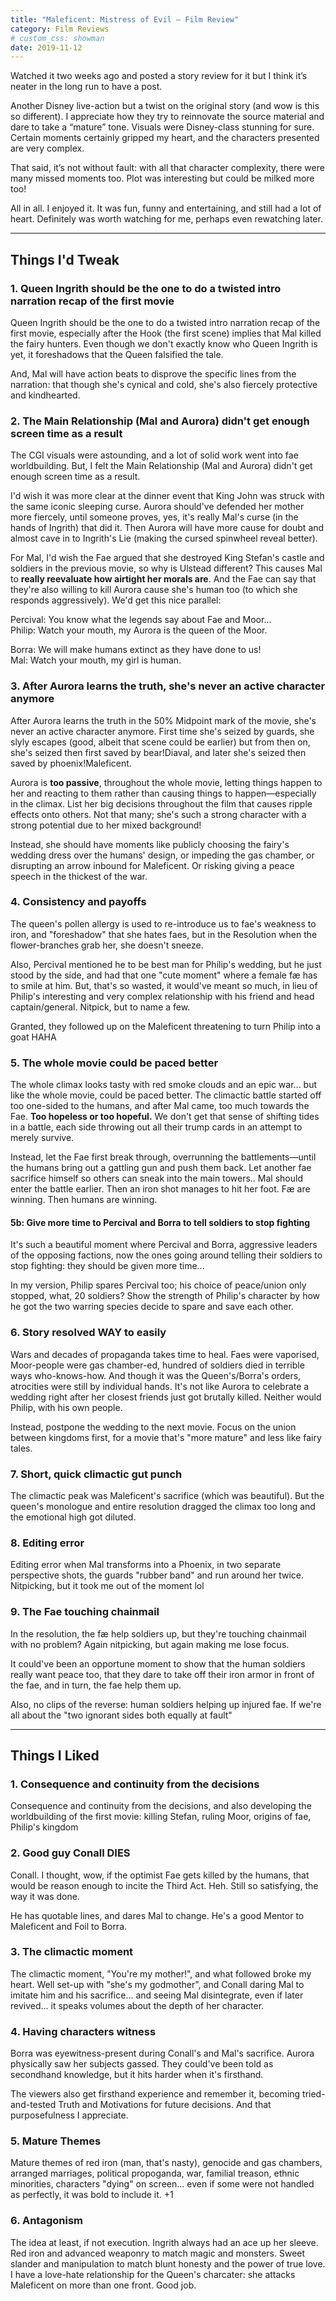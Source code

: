 ```yaml
---
title: "Maleficent: Mistress of Evil – Film Review"
category: Film Reviews
# custom_css: showman
date: 2019-11-12
---
```


Watched it two weeks ago and posted a story review for it but I think it’s neater in the long run to have a post.

Another Disney live-action but a twist on the original story (and wow is this so different). I appreciate how they try to reinnovate the source material and dare to take a “mature” tone. Visuals were Disney-class stunning for sure. Certain moments certainly gripped my heart, and the characters presented are very complex.

<!--more-->

That said, it’s not without fault: with all that character complexity, there were many missed moments too. Plot was interesting but could be milked more too!

All in all. I enjoyed it. It was fun, funny and entertaining, and still had a lot of heart. Definitely was worth watching for me, perhaps even rewatching later.

---

## Things I'd Tweak

### 1. Queen Ingrith should be the one to do a twisted intro narration recap of the first movie

Queen Ingrith should be the one to do a twisted intro
narration recap of the first movie, especially after the Hook (the
first scene) implies that Mal killed the fairy hunters. Even though we don't exactly know who Queen Ingrith is yet, it foreshadows
that the Queen falsified the tale.

And, Mal will have action beats to
disprove the specific lines from the narration: that though she's
cynical and cold, she's also fiercely protective and kindhearted.

### 2. The Main Relationship (Mal and Aurora) didn't get enough screen time as a result

The CGI visuals were astounding, and a lot of solid work went
into fae worldbuilding. But, I felt the Main Relationship (Mal and
Aurora) didn't get enough screen time as a result.

I'd wish it was more clear at the dinner event that King John was struck with the same iconic sleeping curse.
Aurora should've defended her mother more fiercely, until someone proves, yes, it's really
Mal's curse (in the hands of Ingrith) that did it. Then Aurora will have more cause for doubt and
almost cave in to Ingrith's Lie (making the cursed spinwheel reveal better).

For Mal, I'd wish the Fae argued that she destroyed King Stefan's
castle and soldiers in the previous movie, so why is Ulstead different? This causes Mal to **really reevaluate how airtight her morals are**.
And the Fae can say that they're also willing to kill Aurora cause she's human too
(to which she responds aggressively). We'd get this nice parallel:

Percival: You know what the legends say about Fae and Moor...\
Philip: Watch your mouth, my Aurora is the queen of the Moor.

Borra: We will make humans extinct as they have done to us!\
Mal: Watch your mouth, my girl is human.

### 3. After Aurora learns the truth, she's never an active character anymore

After Aurora learns the truth in the 50% Midpoint mark of the movie, she's never an active character anymore. First time she's
seized by guards, she slyly escapes (good, albeit that scene could be earlier) but from then on, she's seized then first saved by bear!Diaval, and later she's seized then saved by phoenix!Maleficent.

Aurora is **too passive**, throughout the whole movie, letting things
happen to her and reacting to them rather than causing things to happen—especially in the climax. List her big
decisions throughout the film that causes ripple effects onto others.
Not that many; she's such a strong character with a strong potential due to her mixed background!

Instead, she should have moments like publicly choosing the fairy's wedding dress over the humans' design, or impeding the gas
chamber, or disrupting an arrow inbound for Maleficent. Or risking giving a peace speech in the thickest of the war.

### 4. Consistency and payoffs

The queen's pollen allergy is
used to re-introduce us to fae's weakness to iron, and "foreshadow"
that she hates faes, but in the Resolution when the flower-branches
grab her, she doesn't sneeze.

Also, Percival mentioned he to be best man for Philip's wedding, but he just stood by the side, and had that one
"cute moment" where a female fæ has to smile at him. But, that's so
wasted, it would've meant so much, in lieu of Philip's interesting and very complex relationship
with his friend and head captain/general. Nitpick, but to name a few.

Granted, they followed up
on the Maleficent threatening to turn Philip into a goat HAHA

### 5. The whole movie could be paced better

The whole climax looks tasty with red smoke clouds and an epic
war... but like the whole movie, could be paced better. The climactic battle
started off too one-sided to the humans, and after Mal came, too
much towards the Fae. **Too hopeless or too hopeful.** We don't get that sense of shifting tides in a battle, each side throwing out all their trump cards in an attempt to merely survive.

Instead, let the Fae first break through, overrunning the battlements—until the humans bring out a gattling gun
and push them back. Let another fae sacrifice himself so others can
sneak into the main towers.. Mal should enter the battle earlier. Then an
iron shot manages to hit her foot. Fæ are winning. Then humans
are winning.

#### 5b: Give more time to Percival and Borra to tell soldiers to stop fighting

It's such a beautiful moment where Percival and Borra, aggressive leaders of the opposing factions, now the ones going around telling their soldiers to stop fighting: they should be given more time...

In my version, Philip spares Percival too; his choice of peace/union only stopped, what, 20 soldiers? Show the strength of Philip's character by how he got the two warring species decide to spare and save each other.

### 6. Story resolved WAY to easily

Wars and decades of
propaganda takes time to heal. Faes were vaporised, Moor-people
were gas chamber-ed, hundred of soldiers died in terrible ways who-knows-how. And though it was the Queen's/Borra's orders,
atrocities were still by individual hands. It's not like Aurora to celebrate a wedding right after her closest friends just got brutally killed. Neither would Philip, with his own people.

Instead, postpone the wedding to the next movie. Focus on the union between kingdoms first, for a movie
that's "more mature" and less like fairy tales.

### 7. Short, quick climactic gut punch

The climactic peak was Maleficent's sacrifice (which was beautiful). But the queen's monologue and entire resolution dragged the climax too long and the emotional high got diluted.

### 8. Editing error

Editing error when Mal transforms into a Phoenix, in two separate perspective shots, the guards "rubber band" and run
around her twice. Nitpicking, but it took me out of the moment lol

### 9. The Fae touching chainmail

In the resolution, the fæ help soldiers up, but they're touching
chainmail with no problem? Again nitpicking, but again making me lose
focus.

It could've been an opportune moment to show that the human soldiers
really want peace too, that they dare to take off their iron armor in front of the fae, and in
turn, the fae help them up.

Also, no clips of the reverse: human soldiers helping up injured fae. If we're all about the "two ignorant sides both equally at fault"

---

## Things I Liked

### 1. Consequence and continuity from the decisions

Consequence and continuity from the decisions, and also developing the worldbuilding of the first movie: killing Stefan, ruling
Moor, origins of fae, Philip's kingdom

### 2. Good guy Conall DIES

Conall. I thought, wow, if the optimist Fae gets killed by the humans, that would be reason enough to incite
the Third Act. Heh. Still so satisfying, the way it was done.

He has quotable lines, and dares Mal to change. He's a good Mentor to
Maleficent and Foil to Borra.

### 3. The climactic moment

The climactic moment, "You're my mother!", and what followed
broke my heart. Well set-up with "she's my godmother", and Conall
daring Mal to imitate him and his sacrifice... and seeing Mal disintegrate, even if
later revived... it speaks volumes about the depth of her character.

### 4. Having characters witness

Borra was eyewitness-present during Conall's and Mal's sacrifice. Aurora physically saw her subjects gassed. They could've been told as secondhand knowledge, but it hits harder when it's firsthand.

The viewers also get firsthand experience and remember it, becoming tried-and-tested Truth and Motivations
for future decisions. And that purposefulness I appreciate.

### 5. Mature Themes

Mature themes of red iron (man, that's nasty), genocide and gas
chambers, arranged marriages, political propoganda, war, familial
treason, ethnic minorities, characters "dying" on screen... even if
some were not handled as perfectly, it was bold to include it. +1

### 6. Antagonism

The idea at least, if not execution. Ingrith
always had an ace up her sleeve. Red iron and advanced
weaponry to match magic and monsters. Sweet slander and
manipulation to match blunt honesty and the power of true love.
I have a love-hate relationship for the Queen's charcater: she attacks Maleficent on more
than one front. Good job.
